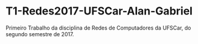 # T1-Redes2017-UFSCar-Alan-Gabriel
Primeiro Trabalho da disciplina de Redes de Computadores da UFSCar, do segundo semestre de 2017.

